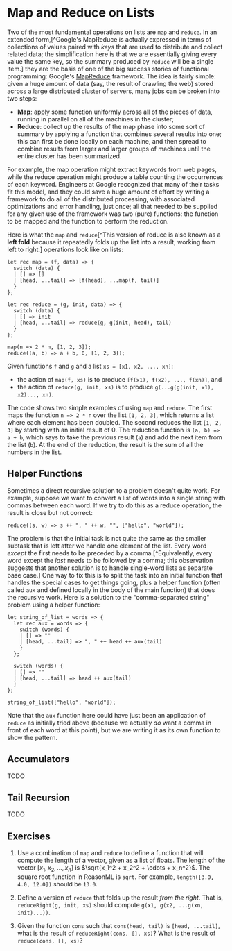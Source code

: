 # Map and Reduce on Lists

Two of the most fundamental operations on lists are `map` and `reduce`.
In an extended form,[^Google's MapReduce is actually expressed in terms of collections of values paired with _keys_ that are used to distribute and collect related data; the simplification here is that we are essentially giving every value the same key, so the summary produced by `reduce` will be a single item.] they are the basis of one of the big success stories of functional programming: Google's [MapReduce](http://static.googleusercontent.com/media/research.google.com/es/us/archive/mapreduce-osdi04.pdf) framework.
The idea is fairly simple: given a huge amount of data (say, the result of crawling the web) stored across a large distributed cluster of servers, many jobs can be broken into two steps:

* **Map**: apply some function uniformly across all of the pieces of data, running in parallel on all of the machines in the cluster;
* **Reduce**: collect up the results of the map phase into some sort of summary by applying a function that combines several results into one; this can first be done locally on each machine, and then spread to combine results from larger and larger groups of machines until the entire cluster has been summarized.

For example, the map operation might extract keywords from web pages, while the reduce operation might produce a table counting the occurrences of each keyword.
Engineers at Google recognized that many of their tasks fit this model, and they could save a huge amount of effort by writing a framework to do all of the distributed processing, with associated optimizations and error handling, just once; all that needed to be supplied for any given use of the framework was two (pure) functions: the function to be mapped and the function to perform the reduction.

Here is what the `map` and `reduce`[^This version of reduce is also known as a **left fold** because it repeatedly folds up the list into a result, working from left to right.] operations look like on lists:
```reason edit
let rec map = (f, data) => {
  switch (data) {
  | [] => []
  | [head, ...tail] => [f(head), ...map(f, tail)]
  }
};

let rec reduce = (g, init, data) => {
  switch (data) {
  | [] => init
  | [head, ...tail] => reduce(g, g(init, head), tail)
  }
};

map(n => 2 * n, [1, 2, 3]);
reduce((a, b) => a + b, 0, [1, 2, 3]);
```
Given functions `f` and `g` and a list `xs = [x1, x2, ..., xn]`:
* the action of `map(f, xs)` is to produce `[f(x1), f(x2), ..., f(xn)]`, and
* the action of `reduce(g, init, xs)` is to produce `g(...g(g(init, x1), x2)..., xn)`.

The code shows two simple examples of using `map` and `reduce`.
The first maps the function `n => 2 * n` over the list `[1, 2, 3]`, which returns a list where each element has been doubled.
The second reduces the list `[1, 2, 3]` by starting with an initial result of 0.
The reduction function is `(a, b) => a + b`, which says to take the previous result (`a`) and add the next item from the list (`b`).
At the end of the reduction, the result is the sum of all the numbers in the list.

## Helper Functions

Sometimes a direct recursive solution to a problem doesn't quite work.
For example, suppose we want to convert a list of words into a single string with commas between each word.
If we try to do this as a reduce operation, the result is close but not correct:
```reason edit
reduce((s, w) => s ++ ", " ++ w, "", ["hello", "world"]);
```
The problem is that the initial task is not quite the same as the smaller subtask that is left after we handle one element of the list.
Every word _except_ the first needs to be preceded by a comma.[^Equivalently, every word except the _last_ needs to be followed by a comma; this observation suggests that another solution is to handle single-word lists as separate base case.]
One way to fix this is to split the task into an initial function that handles the special cases to get things going, plus a helper function (often called `aux` and defined locally in the body of the main function) that does the recursive work.
Here is a solution to the "comma-separated string" problem using a helper function:
```reason edit
let string_of_list = words => {
  let rec aux = words => {
    switch (words) {
    | [] => ""
    | [head, ...tail] => ", " ++ head ++ aux(tail)
    }
  };

  switch (words) {
  | [] => ""
  | [head, ...tail] => head ++ aux(tail)
  }
};

string_of_list(["hello", "world"]);
```
Note that the `aux` function here could have just been an application of `reduce` as initially tried above (because we actually _do_ want a comma in front of each word at this point), but we are writing it as its own function to show the pattern.

## Accumulators

TODO

## Tail Recursion

TODO

## Exercises

1. Use a combination of `map` and `reduce` to define a function that will compute the length of a vector, given as a list of floats.
The length of the vector $[x_1, x_2, \ldots, x_n]$ is $\sqrt{x_1^2 + x_2^2 + \cdots + x_n^2}$.
The square root function in ReasonML is `sqrt`. For example, `length([3.0, 4.0, 12.0])` should be `13.0`.

2. Define a version of `reduce` that folds up the result _from the right_.
That is, `reduceRight(g, init, xs)` should compute `g(x1, g(x2, ...g(xn, init)...))`.

3. Given the function `cons` such that `cons(head, tail)` is `[head, ...tail]`, what is the result of `reduceRight(cons, [], xs)`? What is the result of `reduce(cons, [], xs)`?